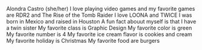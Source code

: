 Alondra Castro (she/her)
I love playing video games and my favorite games are RDR2 and The Rise of the Tomb Raider
I love LOONA and TWICE 
I was born in Mexico and raised in Houston 
A fun fact abouut myself is that I have a twin sister
My favorite class is Graphic Design
My favorite color is green
My favorite number is 4
My favorite ice cream flavor is cookies and cream
My favorite holiday is Christmas
My favorite food are burgers
